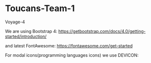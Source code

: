# Toucans-Team-1
Voyage-4

We are using Bootstrap 4:
https://getbootstrap.com/docs/4.0/getting-started/introduction/

and latest FontAwesome:
https://fontawesome.com/get-started
<script defer src="https://use.fontawesome.com/releases/v5.0.7/js/all.js"></script>

For modal icons(programming languages icons) we use DEVICON:
 <link rel="stylesheet" href="https://cdn.rawgit.com/konpa/devicon/df6431e323547add1b4cf45992913f15286456d3/devicon.min.css">


 


